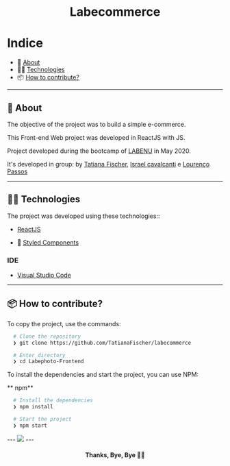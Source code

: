 
<h1 align="center"> Labecommerce </h1>

# Indice

- :rocket: [About](#rocket-sobre-o-projeto)
- 👨‍💻️ [Technologies](#%EF%B8%8F-tecnogias-utilizadas)
- 📦️ [How to contribute?](#%EF%B8%8F-como-utilizar-o-projeto)


---

## :rocket: About

The objective of the project was to build a simple e-commerce.

This Front-end Web project was developed in ReactJS with JS.

Project developed during the bootcamp of [LABENU](https://www.labenu.com.br/) in May 2020.

 It's developed in group: by [Tatiana Fischer](https://github.com/TatianaFischer), [Israel cavalcanti](https://github.com/IsraelQCavalcanti) e [Lourenço Passos](https://github.com/lourencopassos) 

---

## 👨‍💻️ Technologies

The project was developed using these technologies::

- [ReactJS](https://reactjs.org/)



- :nail_care: [Styled Components](https://styled-components.com/)


### IDE

- [Visual Studio Code](https://code.visualstudio.com/)

---

## 📦️ How to contribute?

To copy the project, use the commands:

```bash
  # Clone the repository
  ❯ git clone https://github.com/TatianaFischer/labecommerce

  # Enter directory
  ❯ cd Labephoto-Frontend
```

To install the dependencies and start the project, you can use NPM:

** npm**

```bash
  # Install the dependencies
  ❯ npm install

  # Start the project
  ❯ npm start
```


<p>
---
 <img src="./gif.gif"/>  
---

<h4 align="center">
  Thanks, Bye, Bye 👋️💙
</h4>

